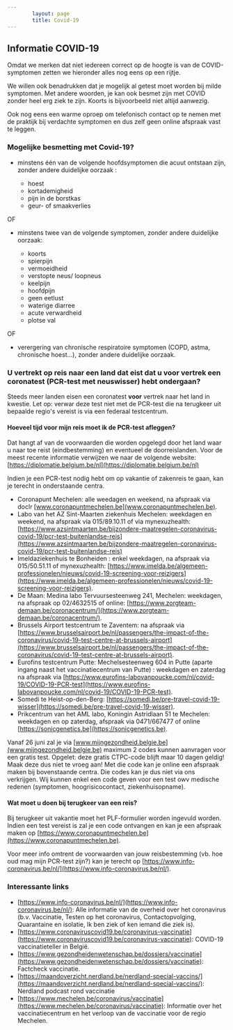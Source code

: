 ```yaml
---
        layout: page
        title: Covid-19
---
```


## Informatie COVID-19

Omdat we merken dat niet iedereen correct op de hoogte is van de COVID-symptomen zetten we hieronder alles nog eens op een rijtje.

We willen ook benadrukken dat je mogelijk al getest moet worden bij milde symptomen. Met andere woorden, je kan ook besmet zijn met COVID zonder heel erg ziek te zijn. Koorts is bijvoorbeeld niet altijd aanwezig.

Ook nog eens een warme oproep om telefonisch contact op te nemen met de praktijk bij verdachte symptomen en dus zelf geen online afspraak vast te leggen.

### Mogelijke besmetting met Covid-19?

* minstens één van de volgende hoofdsymptomen die acuut ontstaan zijn, zonder andere duidelijke oorzaak :

  * hoest
  * kortademigheid
  * pijn in de borstkas
  * geur- of smaakverlies

OF
* minstens twee van de volgende symptomen, zonder andere duidelijke oorzaak:

  * koorts
  * spierpijn
  * vermoeidheid
  * verstopte neus/ loopneus
  * keelpijn
  * hoofdpijn
  * geen eetlust
  * waterige diarree
  * acute verwardheid 
  * plotse val

OF
* verergering van chronische respiratoire symptomen (COPD, astma, chronische hoest...), zonder andere duidelijke oorzaak.

### U vertrekt op reis naar een land dat eist dat u voor vertrek een coronatest (PCR-test met neuswisser) hebt ondergaan?

Steeds meer landen eisen een coronatest **voor** vertrek naar het land in kwestie. Let op: verwar deze test niet met de PCR-test die na terugkeer uit bepaalde regio's vereist is via een federaal testcentrum.

#### Hoeveel tijd voor mijn reis moet ik de PCR-test afleggen?

Dat hangt af van de voorwaarden die worden opgelegd door het land waar u naar toe reist (eindbestemming) en eventueel de doorreislanden. Voor de meest recente informatie verwijzen we naar de volgende website:  [https://diplomatie.belgium.be/nl](https://diplomatie.belgium.be/nl)

Indien je een PCR-test nodig hebt om op vakantie of zakenreis te gaan, kan je terecht in onderstaande centra.

* Coronapunt Mechelen: alle weedagen en weekend, na afspraak via doclr [www.coronapuntmechelen.be](www.coronapuntmechelen.be).
* Labo van het AZ Sint-Maarten ziekenhuis Mechelen: weekdagen en weekend, na afspraak via 015/89.10.11 of via mynexuzhealth: 
[https://www.azsintmaarten.be/bijzondere-maatregelen-coronavirus-covid-19/pcr-test-buitenlandse-reis](https://www.azsintmaarten.be/bijzondere-maatregelen-coronavirus-covid-19/pcr-test-buitenlandse-reis)
* Imeldaziekenhuis te Bonheiden : enkel weekdagen, na afspraak via 015/50.51.11 of mynexuzhealth: [https://www.imelda.be/algemeen-professionelen/nieuws/covid-19-screening-voor-reizigers](https://www.imelda.be/algemeen-professionelen/nieuws/covid-19-screening-voor-reizigers). 
* De Maan: Medina labo Tervuursesteenweg 241, Mechelen: weekdagen, na afspraak op 02/4632515 of online:  [https://www.zorgteam-demaan.be/coronacentrum/](https://www.zorgteam-demaan.be/coronacentrum/).
* Brussels Airport testcentrum te Zaventem: na afspraak via [https://www.brusselsairport.be/nl/passengers/the-impact-of-the-coronavirus/covid-19-test-centre-at-brussels-airport](https://www.brusselsairport.be/nl/passengers/the-impact-of-the-coronavirus/covid-19-test-centre-at-brussels-airport).  
* Eurofins testcentrum Putte: Mechelsesteenweg 604 in Putte (aparte ingang naast het vaccinatiecentrum van Putte) : weekdagen en zaterdag na afspraak via  [https://www.eurofins-labovanpoucke.com/nl/covid-19/COVID-19-PCR-test](https://www.eurofins-labovanpoucke.com/nl/covid-19/COVID-19-PCR-test).
* Somedi te Heist-op-den-Berg: [https://somedi.be/pre-travel-covid-19-wisser](https://somedi.be/pre-travel-covid-19-wisser).
* Prikcentrum van het AML labo, Koningin Astridlaan 51 te Mechelen: weekdagen en op zaterdag, afspraak via 0471/667477 of online [https://sonicgenetics.be](https://sonicgenetics.be).

Vanaf 26 juni zal je via [www.mijngezondheid.belgie.be](www.mijngezondheid.belgie.be) maximum 2 codes kunnen aanvragen voor een gratis test. Opgelet: deze gratis CTPC-code blijft maar 10 dagen geldig! Maak deze dus niet te vroeg aan! Met die code kan je online een afspraak maken bij bovenstaande centra. Die codes kan je dus niet via ons verkrijgen. Wij kunnen enkel een code geven voor een test owv medische redenen (symptomen, hoogrisicocontact, ziekenhuisopname).

#### Wat moet u doen bij terugkeer van een reis?

Bij terugkeer uit vakantie moet het PLF-formulier worden ingevuld worden. Indien een test vereist is zal je een code ontvangen en kan je een afspraak maken op [https://www.coronapuntmechelen.be](https://www.coronapuntmechelen.be).

Voor meer info omtrent de voorwaarden van jouw reisbestemming (vb. hoe oud mag mijn PCR-test zijn?)  kan je terecht op [https://www.info-coronavirus.be/nl/](https://www.info-coronavirus.be/nl/).

### Interessante links

* [https://www.info-coronavirus.be/nl/](https://www.info-coronavirus.be/nl/): Alle informatie van de overheid over het coronavirus (b.v. Vaccinatie, Testen op het coronavirus, Contactopvolging, Quarantaine en isolatie, Ik ben ziek of ken iemand die ziek is).
* [https://www.coronaviruscovid19.be/coronavirus-vaccinatie](https://www.coronaviruscovid19.be/coronavirus-vaccinatie): COVID-19 vaccinatieteller in België.
* [https://www.gezondheidenwetenschap.be/dossiers/vaccinatie](https://www.gezondheidenwetenschap.be/dossiers/vaccinatie): Factcheck vaccinatie.
* [https://maandoverzicht.nerdland.be/nerdland-special-vaccins/](https://maandoverzicht.nerdland.be/nerdland-special-vaccins/): Nerdland podcast rond vaccinatie
* [https://www.mechelen.be/coronavirus/vaccinatie](https://www.mechelen.be/coronavirus/vaccinatie): Informatie over het vaccinatiecentrum en het verloop van de vaccinatie voor de regio Mechelen.